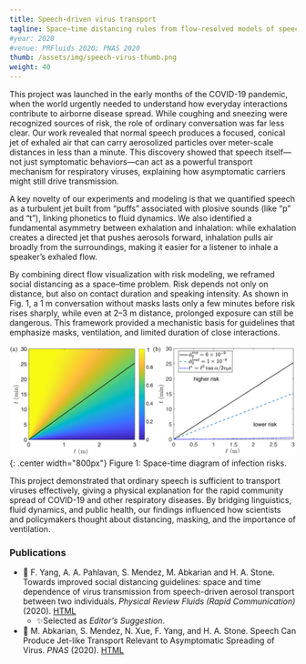 ```yaml
---
title: Speech-driven virus transport
tagline: Space–time distancing rules from flow-resolved models of speech/breathing
#year: 2020
#venue: PRFluids 2020; PNAS 2020
thumb: /assets/img/speech-virus-thumb.png
weight: 40
---
```


This project was launched in the early months of the COVID-19 pandemic, when the world urgently 
needed to understand how everyday interactions contribute to airborne disease spread. 
While coughing and sneezing were recognized sources of risk, the role of ordinary conversation was 
far less clear. Our work revealed that normal speech produces a focused, conical jet of exhaled air 
that can carry aerosolized particles over meter-scale distances in less than a minute. 
This discovery showed that speech itself—not just symptomatic behaviors—can act as a powerful
transport mechanism for respiratory viruses, explaining how asymptomatic carriers might still drive transmission.

A key novelty of our experiments and modeling is that we quantified speech as a turbulent jet 
built from “puffs” associated with plosive sounds (like “p” and “t”), linking phonetics to fluid dynamics. 
We also identified a fundamental asymmetry between exhalation and inhalation: while exhalation creates a 
directed jet that pushes aerosols forward, inhalation pulls air broadly from the surroundings, making it 
easier for a listener to inhale a speaker’s exhaled flow.

By combining direct flow visualization with risk modeling, we reframed social distancing as a space–time problem. 
Risk depends not only on distance, but also on contact duration and speaking intensity. 
As shown in Fig. 1, a  1 m conversation without masks lasts only a few minutes before risk rises sharply, 
while even at 2–3 m distance, prolonged exposure can still be dangerous. 
This framework provided a mechanistic basis for guidelines that emphasize masks, ventilation, 
and limited duration of close interactions.

![Healing of a microtubule–motor network](/assets/img/speech-virus-intro.png){: .center width="800px"}
Figure 1: Space-time diagram of infection risks.


 This project demonstrated that ordinary speech is sufficient to transport viruses effectively,
 giving a physical explanation for the rapid community spread of COVID-19 and other respiratory diseases. 
 By bridging linguistics, fluid dynamics, and public health, our findings influenced how scientists and 
 policymakers thought about distancing, masking, and the importance of ventilation.

### Publications
- 📄 F. Yang, A. A. Pahlavan, S. Mendez, M. Abkarian and  H. A. Stone. 
	Towards improved social distancing guidelines: space and time dependence of virus transmission from speech-driven aerosol transport between two individuals. *Physical Review Fluids (Rapid Communication)* (2020). [HTML](https://journals.aps.org/prfluids/abstract/10.1103/PhysRevFluids.5.122501)
  -  ✨Selected as *Editor's Suggestion*. 
- 📄 M. Abkarian, S. Mendez, N. Xue, F. Yang, and H. A. Stone. Speech Can Produce Jet-like Transport Relevant to Asymptomatic Spreading of Virus. *PNAS* (2020). [HTML](https://www.pnas.org/doi/10.1073/pnas.2012156117)
